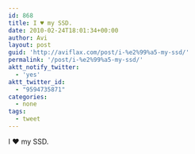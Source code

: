 ```yaml
---
id: 868
title: I ♥ my SSD.
date: 2010-02-24T18:01:34+00:00
author: Avi
layout: post
guid: 'http://aviflax.com/post/i-%e2%99%a5-my-ssd/'
permalink: '/post/i-%e2%99%a5-my-ssd/'
aktt_notify_twitter:
  - 'yes'
aktt_twitter_id:
  - "9594735871"
categories:
  - none
tags:
  - tweet
---
```

I ♥ my SSD.